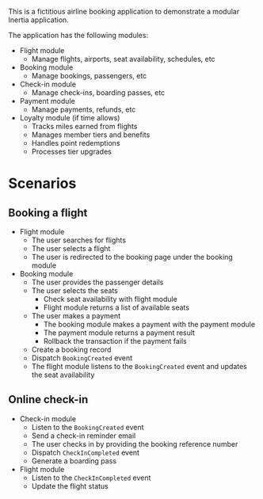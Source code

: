 This is a fictitious airline booking application to demonstrate a modular Inertia application.

The application has the following modules:

- Flight module
  - Manage flights, airports, seat availability, schedules, etc
- Booking module
  - Manage bookings, passengers, etc
- Check-in module
  - Manage check-ins, boarding passes, etc
- Payment module
  - Manage payments, refunds, etc
- Loyalty module (if time allows)
  - Tracks miles earned from flights
  - Manages member tiers and benefits
  - Handles point redemptions
  - Processes tier upgrades

# Scenarios

## Booking a flight

- Flight module
  - The user searches for flights
  - The user selects a flight
  - The user is redirected to the booking page under the booking module
- Booking module
  - The user provides the passenger details
  - The user selects the seats
    - Check seat availability with flight module
    - Flight module returns a list of available seats
  - The user makes a payment
    - The booking module makes a payment with the payment module
    - The payment module returns a payment result
    - Rollback the transaction if the payment fails
  - Create a booking record
  - Dispatch `BookingCreated` event
  - The flight module listens to the `BookingCreated` event and updates the seat availability

## Online check-in

- Check-in module
  - Listen to the `BookingCreated` event
  - Send a check-in reminder email
  - The user checks in by providing the booking reference number
  - Dispatch `CheckInCompleted` event
  - Generate a boarding pass
- Flight module
  - Listen to the `CheckInCompleted` event
  - Update the flight status
